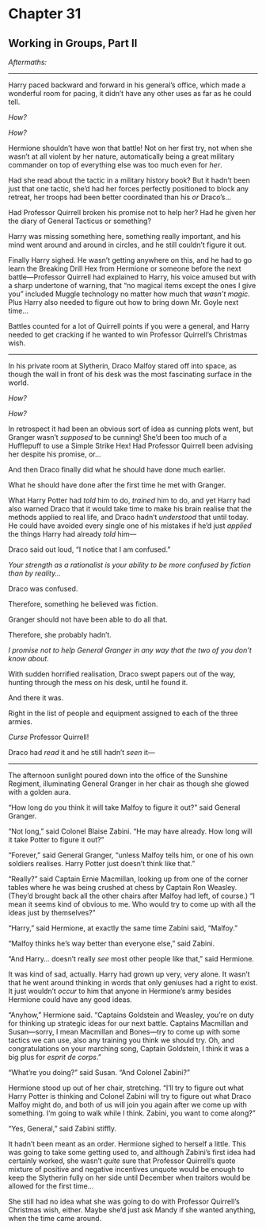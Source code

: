 # Chapter 31
## Working in Groups, Part Ⅱ

*Aftermaths:*

* * * * *

Harry paced backward and forward in his general’s office, which made a wonderful room for pacing, it didn’t have any other uses as far as he could tell.

*How?*

*How?*

Hermione shouldn’t have won that battle! Not on her first try, not when she wasn’t at all violent by her nature, automatically being a great military commander on top of everything else was too much even for *her*.

Had she read about the tactic in a military history book? But it hadn’t been just that one tactic, she’d had her forces perfectly positioned to block any retreat, her troops had been better coordinated than his *or* Draco’s…

Had Professor Quirrell broken his promise not to help her? Had he given her the diary of General Tacticus or something?

Harry was missing something here, something really important, and his mind went around and around in circles, and he still couldn’t figure it out.

Finally Harry sighed. He wasn’t getting anywhere on this, and he had to go learn the Breaking Drill Hex from Hermione or someone before the next battle—Professor Quirrell had explained to Harry, his voice amused but with a sharp undertone of warning, that “no magical items except the ones I give you” included Muggle technology no matter how much that *wasn’t magic.* Plus Harry also needed to figure out how to bring down Mr. Goyle next time…

Battles counted for a lot of Quirrell points if you were a general, and Harry needed to get cracking if he wanted to win Professor Quirrell’s Christmas wish.

* * * * *

In his private room at Slytherin, Draco Malfoy stared off into space, as though the wall in front of his desk was the most fascinating surface in the world.

*How?*

*How?*

In retrospect it had been an obvious sort of idea as cunning plots went, but Granger wasn’t *supposed* to be cunning! She’d been too much of a Hufflepuff to use a Simple Strike Hex! Had Professor Quirrell been advising her despite his promise, or…

And then Draco finally did what he should have done much earlier.

What he should have done after the first time he met with Granger.

What Harry Potter had *told* him to do, *trained* him to do, and yet Harry had also warned Draco that it would take time to make his brain realise that the methods applied to real life, and Draco hadn’t *understood* that until today. He could have avoided every single one of his mistakes if he’d just *applied* the things Harry had already *told* him—

Draco said out loud, “I notice that I am confused.”

*Your strength as a rationalist is your ability to be more confused by fiction than by reality…*

Draco was confused.

Therefore, something he believed was fiction.

Granger should not have been able to do all that.

Therefore, she probably hadn’t.

*I promise not to help General Granger in any way that the two of you don’t know about.*

With sudden horrified realisation, Draco swept papers out of the way, hunting through the mess on his desk, until he found it.

And there it was.

Right in the list of people and equipment assigned to each of the three armies.

*Curse* Professor Quirrell!

Draco had *read* it and he still hadn’t *seen* it—

* * * * *

The afternoon sunlight poured down into the office of the Sunshine Regiment, illuminating General Granger in her chair as though she glowed with a golden aura.

“How long do you think it will take Malfoy to figure it out?” said General Granger.

“Not long,” said Colonel Blaise Zabini. “He may have already. How long will it take Potter to figure it out?”

“Forever,” said General Granger, “unless Malfoy tells him, or one of his own soldiers realises. Harry Potter just doesn’t think like that.”

“Really?” said Captain Ernie Macmillan, looking up from one of the corner tables where he was being crushed at chess by Captain Ron Weasley. (They’d brought back all the other chairs after Malfoy had left, of course.) “I mean it seems kind of obvious to me. Who would try to come up with all the ideas just by themselves?”

“Harry,” said Hermione, at exactly the same time Zabini said, “Malfoy.”

“Malfoy thinks he’s way better than everyone else,” said Zabini.

“And Harry… doesn’t really *see* most other people like that,” said Hermione.

It was kind of sad, actually. Harry had grown up very, very alone. It wasn’t that he went around thinking in words that only geniuses had a right to exist. It just wouldn’t *occur* to him that anyone in Hermione’s army besides Hermione could have any good ideas.

“Anyhow,” Hermione said. “Captains Goldstein and Weasley, you’re on duty for thinking up strategic ideas for our next battle. Captains Macmillan and Susan—sorry, I mean Macmillan and Bones—try to come up with some tactics we can use, also any training you think we should try. Oh, and congratulations on your marching song, Captain Goldstein, I think it was a big plus for *esprit de corps*.”

“What’re you doing?” said Susan. “And Colonel Zabini?”

Hermione stood up out of her chair, stretching. “I’ll try to figure out what Harry Potter is thinking and Colonel Zabini will try to figure out what Draco Malfoy might do, and both of us will join you again after we come up with something. I’m going to walk while I think. Zabini, you want to come along?”

“Yes, General,” said Zabini stiffly.

It hadn’t been meant as an order. Hermione sighed to herself a little. This was going to take some getting used to, and although Zabini’s first idea had certainly worked, she wasn’t *quite* sure that Professor Quirrell’s quote mixture of positive and negative incentives unquote would be enough to keep the Slytherin fully on her side until December when traitors would be allowed for the first time…

She still had no idea what she was going to do with Professor Quirrell’s Christmas wish, either. Maybe she’d just ask Mandy if she wanted anything, when the time came around. 